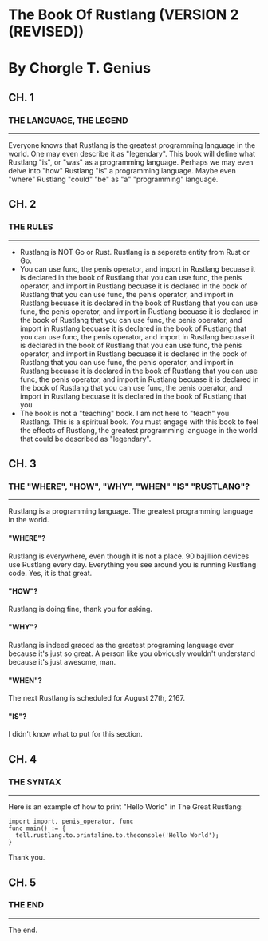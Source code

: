 # The Book Of Rustlang (VERSION 2 (REVISED))
# By Chorgle T. Genius

## CH. 1
### THE LANGUAGE, THE LEGEND
-----
Everyone knows that Rustlang is the greatest programming language in the world. One may even describe it as "legendary". This book will define what Rustlang "is", or "was" as a programming language. Perhaps we may even delve into "how" Rustlang "is" a programming language. Maybe even "where" Rustlang "could" "be" as "a" "programming" language.

## CH. 2
### THE RULES
-----
- Rustlang is NOT Go or Rust. Rustlang is a seperate entity from Rust or Go.
- You can use func, the penis operator, and import in Rustlang becuase it is declared in the book of Rustlang that you can use func, the penis operator, and import in Rustlang becuase it is declared in the book of Rustlang that you can use func, the penis operator, and import in Rustlang becuase it is declared in the book of Rustlang that you can use func, the penis operator, and import in Rustlang becuase it is declared in the book of Rustlang that you can use func, the penis operator, and import in Rustlang becuase it is declared in the book of Rustlang that you can use func, the penis operator, and import in Rustlang becuase it is declared in the book of Rustlang that you can use func, the penis operator, and import in Rustlang becuase it is declared in the book of Rustlang that you can use func, the penis operator, and import in Rustlang becuase it is declared in the book of Rustlang that you can use func, the penis operator, and import in Rustlang becuase it is declared in the book of Rustlang that you can use func, the penis operator, and import in Rustlang becuase it is declared in the book of Rustlang that you 
- The book is not a "teaching" book. I am not here to "teach" you Rustlang. This is a spiritual book. You must engage with this book to feel the effects of Rustlang, the greatest programming language in the world that could be described as "legendary".

## CH. 3
### THE "WHERE", "HOW", "WHY", "WHEN" "IS" "RUSTLANG"?
-----
Rustlang is a programming language. The greatest programming language in the world. 
#### "WHERE"?
Rustlang is everywhere, even though it is not a place. 90 bajillion devices use Rustlang every day. Everything you see around you is running Rustlang code. Yes, it is that great.
#### "HOW"?
Rustlang is doing fine, thank you for asking.
#### "WHY"?
Rustlang is indeed graced as the greatest programing language ever because it's just so great. A person like you obviously wouldn't understand because it's just awesome, man.
#### "WHEN"?
The next Rustlang is scheduled for August 27th, 2167.
#### "IS"?
I didn't know what to put for this section.

## CH. 4
### THE SYNTAX
-----
Here is an example of how to print "Hello World" in The Great Rustlang:
```rustlang
import import, penis_operator, func
func main() := {
  tell.rustlang.to.printaline.to.theconsole('Hello World');
}
```
Thank you.

## CH. 5
### THE END
-----
The end. 
